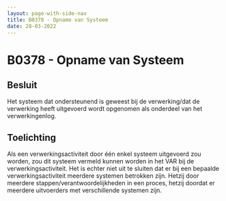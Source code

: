 ```yaml
---
layout: page-with-side-nav
title: B0378 - Opname van Systeem
date: 28-03-2022
---
```


# B0378 - Opname van Systeem

## Besluit
Het systeem dat ondersteunend is geweest bij de verwerking/dat de verwerking heeft uitgevoerd wordt opgenomen als onderdeel van het verwerkingenlog.

## Toelichting
Als een verwerkingsactiviteit door één enkel systeem uitgevoerd zou worden, zou dit systeem vermeld kunnen worden in het VAR bij de verwerkingsactiviteit. Het is echter niet uit te sluiten dat er bij een bepaalde verwerkingsactiviteit meerdere systemen betrokken zijn. Hetzij door meerdere stappen/verantwoordelijkheden in een proces, hetzij doordat er meerdere uitvoerders met verschillende systemen zijn.
